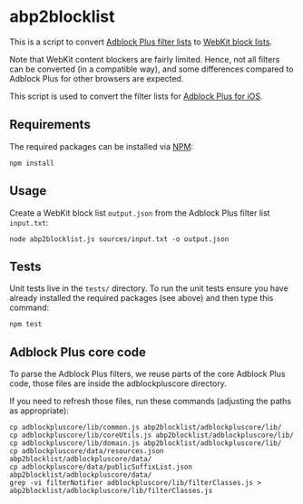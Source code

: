# abp2blocklist

This is a script to convert [Adblock Plus filter lists](https://adblockplus.org/filters)
to [WebKit block lists](https://www.webkit.org/blog/3476/content-blockers-first-look/).

Note that WebKit content blockers are fairly limited. Hence, not all filters
can be converted (in a compatible way), and some differences compared to Adblock
Plus for other browsers are expected.

This script is used to convert the filter lists for
[Adblock Plus for iOS](https://adblockplus.org/releases/adblock-plus-10-for-ios-released).

## Requirements

The required packages can be installed via [NPM](https://npmjs.org):

```
npm install
```

## Usage

Create a WebKit block list `output.json` from the Adblock Plus filter list `input.txt`:
```
node abp2blocklist.js sources/input.txt -o output.json
```

## Tests

Unit tests live in the `tests/` directory. To run the unit tests ensure you have
already installed the required packages (see above) and then type this command:

```
npm test
```

## Adblock Plus core code

To parse the Adblock Plus filters, we reuse parts of the core Adblock Plus code,
those files are inside the adblockpluscore directory.

If you need to refresh those files, run these commands (adjusting the paths as appropriate):

    cp adblockpluscore/lib/common.js abp2blocklist/adblockpluscore/lib/
    cp adblockpluscore/lib/coreUtils.js abp2blocklist/adblockpluscore/lib/
    cp adblockpluscore/lib/domain.js abp2blocklist/adblockpluscore/lib/
    cp adblockpluscore/data/resources.json abp2blocklist/adblockpluscore/data/
    cp adblockpluscore/data/publicSuffixList.json abp2blocklist/adblockpluscore/data/
    grep -vi filterNotifier adblockpluscore/lib/filterClasses.js > abp2blocklist/adblockpluscore/lib/filterClasses.js
